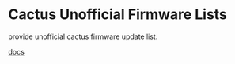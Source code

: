 # Cactus Unofficial Firmware Lists

provide unofficial cactus firmware update list.

[docs](https://cactus-unofficial.chundot.org/)
